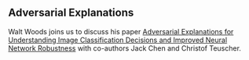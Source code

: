 ## Adversarial Explanations

Walt Woods joins us to discuss his paper [Adversarial Explanations for Understanding Image Classification Decisions and Improved Neural Network Robustness](https://arxiv.org/abs/1906.02896) with co-authors Jack Chen and Christof Teuscher.

